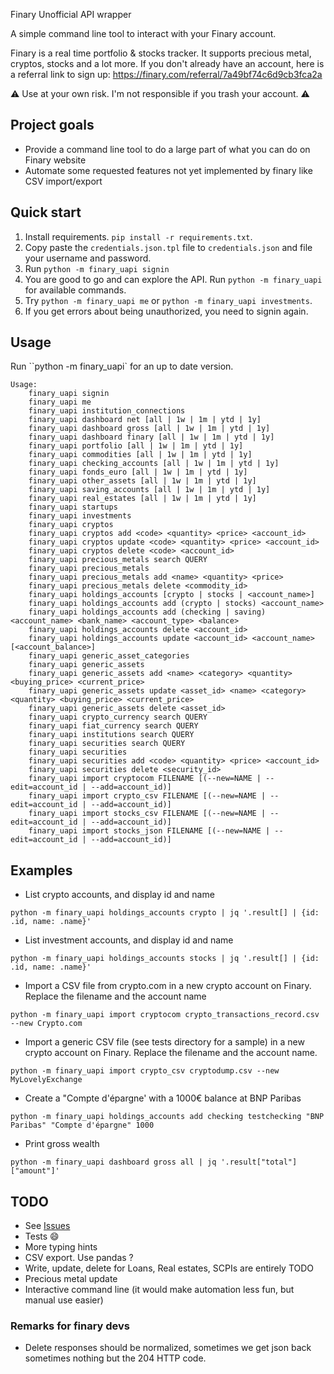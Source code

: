Finary Unofficial API wrapper

A simple command line tool to interact with your Finary account.

Finary is a real time portfolio & stocks tracker. It supports precious metal, cryptos, stocks and a lot more.
If you don't already have an account, here is a referral link to sign up: https://finary.com/referral/7a49bf74c6d9cb3fca2a

:warning: Use at your own risk. I'm not responsible if you trash your account. :warning:

## Project goals

* Provide a command line tool to do a large part of what you can do on Finary website
* Automate some requested features not yet implemented by finary like CSV import/export

## Quick start 

1. Install requirements. `pip install -r requirements.txt`.
2. Copy paste the `credentials.json.tpl` file to `credentials.json` and file your username and password.
3. Run `python -m finary_uapi signin`
4. You are good to go and can explore the API. Run `python -m finary_uapi` for available commands.
5. Try `python -m finary_uapi me` or `python -m finary_uapi investments`. 
6. If you get errors about being unauthorized, you need to signin again.

## Usage

Run ``python -m finary_uapi` for an up to date version.

```
Usage:
    finary_uapi signin
    finary_uapi me
    finary_uapi institution_connections
    finary_uapi dashboard net [all | 1w | 1m | ytd | 1y]
    finary_uapi dashboard gross [all | 1w | 1m | ytd | 1y]
    finary_uapi dashboard finary [all | 1w | 1m | ytd | 1y]
    finary_uapi portfolio [all | 1w | 1m | ytd | 1y]
    finary_uapi commodities [all | 1w | 1m | ytd | 1y]
    finary_uapi checking_accounts [all | 1w | 1m | ytd | 1y]
    finary_uapi fonds_euro [all | 1w | 1m | ytd | 1y]
    finary_uapi other_assets [all | 1w | 1m | ytd | 1y]
    finary_uapi saving_accounts [all | 1w | 1m | ytd | 1y]
    finary_uapi real_estates [all | 1w | 1m | ytd | 1y]
    finary_uapi startups
    finary_uapi investments
    finary_uapi cryptos
    finary_uapi cryptos add <code> <quantity> <price> <account_id>
    finary_uapi cryptos update <code> <quantity> <price> <account_id>
    finary_uapi cryptos delete <code> <account_id>
    finary_uapi precious_metals search QUERY
    finary_uapi precious_metals
    finary_uapi precious_metals add <name> <quantity> <price>
    finary_uapi precious_metals delete <commodity_id>
    finary_uapi holdings_accounts [crypto | stocks | <account_name>]
    finary_uapi holdings_accounts add (crypto | stocks) <account_name>
    finary_uapi holdings_accounts add (checking | saving) <account_name> <bank_name> <account_type> <balance>
    finary_uapi holdings_accounts delete <account_id>
    finary_uapi holdings_accounts update <account_id> <account_name> [<account_balance>]
    finary_uapi generic_asset_categories
    finary_uapi generic_assets
    finary_uapi generic_assets add <name> <category> <quantity> <buying_price> <current_price>
    finary_uapi generic_assets update <asset_id> <name> <category> <quantity> <buying_price> <current_price>
    finary_uapi generic_assets delete <asset_id>
    finary_uapi crypto_currency search QUERY
    finary_uapi fiat_currency search QUERY
    finary_uapi institutions search QUERY
    finary_uapi securities search QUERY
    finary_uapi securities
    finary_uapi securities add <code> <quantity> <price> <account_id>
    finary_uapi securities delete <security_id>
    finary_uapi import cryptocom FILENAME [(--new=NAME | --edit=account_id | --add=account_id)]
    finary_uapi import crypto_csv FILENAME [(--new=NAME | --edit=account_id | --add=account_id)]
    finary_uapi import stocks_csv FILENAME [(--new=NAME | --edit=account_id | --add=account_id)]
    finary_uapi import stocks_json FILENAME [(--new=NAME | --edit=account_id | --add=account_id)]
```

## Examples

* List crypto accounts, and display id and name
```
python -m finary_uapi holdings_accounts crypto | jq '.result[] | {id: .id, name: .name}'
```

* List investment accounts, and display id and name
```
python -m finary_uapi holdings_accounts stocks | jq '.result[] | {id: .id, name: .name}'
```

* Import a CSV file from crypto.com in a new crypto account on Finary. Replace the filename and the account name
```
python -m finary_uapi import cryptocom crypto_transactions_record.csv --new Crypto.com
```

* Import a generic CSV file (see tests directory for a sample) in a new crypto account on Finary. 
Replace the filename and the account name.
```
python -m finary_uapi import crypto_csv cryptodump.csv --new MyLovelyExchange
```

* Create a "Compte d'épargne' with a 1000€ balance at BNP Paribas
```
python -m finary_uapi holdings_accounts add checking testchecking "BNP Paribas" "Compte d'épargne" 1000
```

* Print gross wealth
```
python -m finary_uapi dashboard gross all | jq '.result["total"]["amount"]'
```


## TODO
* See [Issues](https://github.com/lasconic/finary/issues)
* Tests :smile:
* More typing hints
* CSV export. Use pandas ?
* Write, update, delete for Loans, Real estates, SCPIs are entirely TODO
* Precious metal update
* Interactive command line (it would make automation less fun, but manual use easier)

### Remarks for finary devs
* Delete responses should be normalized, sometimes we get json back sometimes nothing but the 204 HTTP code.

